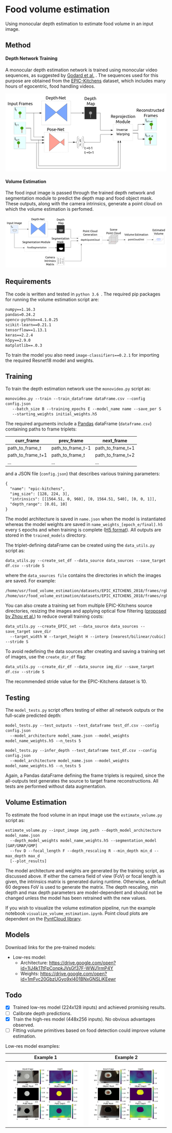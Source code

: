 # Food volume estimation
Using monocular depth estimation to estimate food volume in an input image.


## Method
#### Depth Network Training
A monocular depth estimation network is trained using monocular video sequences, as suggested by [Godard et al.](https://arxiv.org/pdf/1806.01260.pdf) . The sequences used for this purpose are obtained from the [EPIC-Kitchens](http://epic-kitchens.github.io/) dataset, which includes many hours of egocentric, food handling videos. 

![Depth Network Training](/assets/readme_assets/depth_train.png)

#### Volume Estimation
The food input image is passed through the trained depth network and segmentation module to predict the depth map and food object mask. These outputs, along with the camera intrinsics, generate a point cloud on which the volume estimation is perfomed.

![Volume Estimation](/assets/readme_assets/vol_est.png)


## Requirements

The code is written and tested in ```python 3.6 ```. The required pip packages for running the volume estimation script are:
```
numpy==1.16.3
pandas=0.24.2
opencv-python==4.1.0.25
scikit-learn==0.21.1
tensorflow==1.13.1
keras==2.2.4
h5py==2.9.0
matplotlib==.0.3
```
To train the model you also need ```image-classifiers==0.2.1``` for importing the required Resnet18 model and weights.


## Training
To train the depth estimation network use the ```monovideo.py``` script as:
```
monovideo.py --train --train_dataframe dataFrame.csv --config config.json 
   --batch_size B --training_epochs E --model_name name --save_per S
   --starting_weights initial_weights.h5
```
The required arguments include  a [Pandas](https://pandas.pydata.org/) dataFrame (```dataframe.csv```) containing paths to frame triplets:

curr_frame | prev_frame | next_frame
------------ | ------------- | ----------
path_to_frame_t | path_to_frame_t-1 | path_to_frame_t+1
path_to_frame_t+1 | path_to_frame_t | path_to_frame_t+2
... | ... | ... 

and a JSON file (```config.json```) that describes various training parameters:
```
{
  "name": "epic-kitchens",
  "img_size": [128, 224, 3],
  "intrinsics": [[1564.51, 0, 960], [0, 1564.51, 540], [0, 0, 1]],
  "depth_range": [0.01, 10]
}
```
The model architecture is saved in ```name.json``` when the model is instantiated whereas the model weights are saved in ```name_weights_[epoch_e/final].h5``` every ```S``` epochs and when training is complete ([H5 format](https://www.h5py.org/)). All outputs are stored in the ```trained_models``` directory.

The triplet-defining dataFrame can be created using the ```data_utils.py``` script as:
```
data_utils.py --create_set_df --data_source data_sources --save_target df.csv --stride S
```
where the ```data_sources file``` contains the directories in which the images are saved. For example:
```
/home/usr/food_volume_estimation/datasets/EPIC_KITCHENS_2018/frames/rgb/train/P01/P03_3/
/home/usr/food_volume_estimation/datasets/EPIC_KITCHENS_2018/frames/rgb/train/P01/P05_1/
```
You can also create a training set from multiple EPIC-Kitchens source directories, resizing the images and applying optical flow filtering ([proposed by Zhou et al.](https://people.eecs.berkeley.edu/~tinghuiz/projects/SfMLearner/cvpr17_sfm_final.pdf)) to reduce overall training costs:
```
data_utils.py --create_EPIC_set --data_source data_sources --save_target save_dir 
  --target_width W --target_height H --interp [nearest/bilinear/cubic] --stride S
  ```
To avoid redefining the data sources after creating and saving a training set of images, use the ```create_dir_df``` flag:
```
data_utils.py --create_dir_df --data_source img_dir --save_target df.csv --stride S
```
The recommended stride value for the EPIC-Kitchens dataset is 10.

## Testing
The ```model_tests.py``` script offers testing of either all network outputs or the full-scale predicted depth:
```
model_tests.py --test_outputs --test_dataframe test_df.csv --config config.json 
  --model_architecture model_name.json --model_weights model_name_weights.h5 --n_tests 5
```
```
model_tests.py --infer_depth --test_dataframe test_df.csv --config config.json 
  --model_architecture model_name.json --model_weights model_name_weights.h5 --n_tests 5
```
Again, a Pandas dataFrame defining the frame triplets is required, since the all-outputs test generates the source to target frame reconstructions. All tests are performed without data augmentation.


## Volume Estimation
To estimate the food volume in an input image use the ```estimate_volume.py``` script as:
```
estimate_volume.py --input_image img_path --depth_model_architecture model_name.json
  --depth_model_weights model_name_weights.h5 --segmentation_model [GAP/GMAP/GMP]
  --fov D --focal_length F --depth_rescaling R --min_depth min_d --max_depth max_d
  [--plot_results]
```
The model architecture and weights are generated by the training script, as discussed above. If either the camera field of view (FoV) or focal length is given, the intrinsics matrix is generated during runtime. Otherwise, a default 60 degrees FoV is used to generate the matrix. The depth rescaling, min depth and max depth parameters are model-dependent and should not be changed unless the model has been retrained with the new values. 

If you wish to visualize the volume estimation pipeline, run the example notebook ```visualize_volume_estimation.ipynb```. Point cloud plots are dependent on the [PyntCloud library](https://github.com/daavoo/pyntcloud).


## Models
Download links for the pre-trained models:
- Low-res model:
  - Architecture: https://drive.google.com/open?id=1IJ4k1TtFpConpkJVsGf37F-WWJ1rmP4Y
  - Weights: https://drive.google.com/open?id=1mFvc20GbzUGyo9xl401BNxGNSLiKEewr


## Todo
- [x] Trained low-res model (224x128 inputs) and achieved promising results.
- [ ] Calibrate depth predictions.
- [X] Train the high-res model (448x256 inputs). No obvious advantages observed.
- [ ] Fitting volume primitives based on food detection could improve volume estimation.

Low-res model examples:

Example 1 | Example 2
------------ | -------------
![Example 1](/assets/readme_assets/test_1_depth.png) | ![Example 2](/assets/readme_assets/test_2_depth.png)


